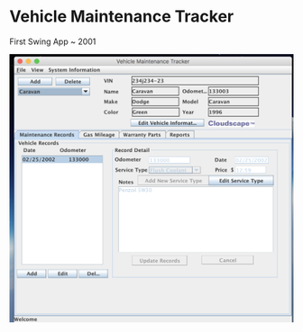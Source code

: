 # Vehicle Maintenance Tracker
First Swing App ~ 2001 

![alt text](https://github.com/toddisaacs/vmt/blob/master/images/screen.png "Screen shot")
